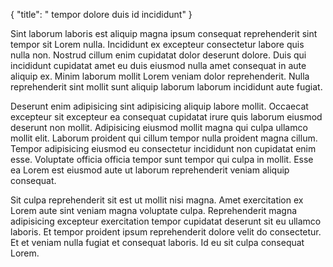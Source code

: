 {
  "title": " tempor dolore duis id incididunt"
}

Sint laborum laboris est aliquip magna ipsum consequat reprehenderit sint tempor sit Lorem nulla. Incididunt ex excepteur consectetur labore quis nulla non. Nostrud cillum enim cupidatat dolor deserunt dolore. Duis qui incididunt cupidatat amet eu duis eiusmod nulla amet consequat in aute aliquip ex. Minim laborum mollit Lorem veniam dolor reprehenderit. Nulla reprehenderit sint mollit sunt aliquip laborum laborum incididunt aute fugiat.

Deserunt enim adipisicing sint adipisicing aliquip labore mollit. Occaecat excepteur sit excepteur ea consequat cupidatat irure quis laborum eiusmod deserunt non mollit. Adipisicing eiusmod mollit magna qui culpa ullamco mollit elit. Laborum proident qui cillum tempor nulla proident magna cillum. Tempor adipisicing eiusmod eu consectetur incididunt non cupidatat enim esse. Voluptate officia officia tempor sunt tempor qui culpa in mollit. Esse ea Lorem est eiusmod aute ut laborum reprehenderit veniam aliquip consequat.

Sit culpa reprehenderit sit est ut mollit nisi magna. Amet exercitation ex Lorem aute sint veniam magna voluptate culpa. Reprehenderit magna adipisicing excepteur exercitation tempor cupidatat deserunt sit eu ullamco laboris. Et tempor proident ipsum reprehenderit dolore velit do consectetur. Et et veniam nulla fugiat et consequat laboris. Id eu sit culpa consequat Lorem.